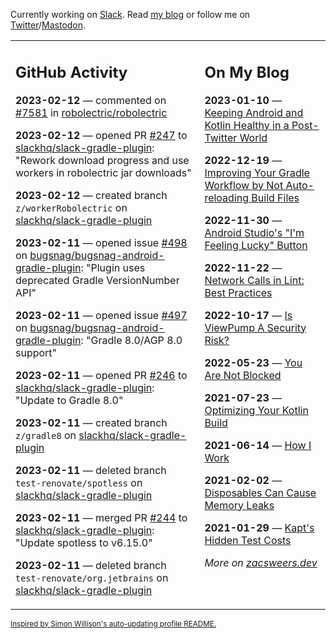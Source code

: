 Currently working on [Slack](https://slack.com/). Read [my blog](https://zacsweers.dev/) or follow me on [Twitter](https://twitter.com/ZacSweers)/[Mastodon](https://hachyderm.io/@ZacSweers).

<table><tr><td valign="top" width="60%">

## GitHub Activity
<!-- githubActivity starts -->
**2023-02-12** — commented on [#7581](https://github.com/robolectric/robolectric/issues/7581#issuecomment-1426966239) in [robolectric/robolectric](https://github.com/robolectric/robolectric)

**2023-02-12** — opened PR [#247](https://github.com/slackhq/slack-gradle-plugin/pull/247) to [slackhq/slack-gradle-plugin](https://github.com/slackhq/slack-gradle-plugin): "Rework download progress and use workers in robolectric jar downloads"

**2023-02-12** — created branch `z/workerRobolectric` on [slackhq/slack-gradle-plugin](https://github.com/slackhq/slack-gradle-plugin)

**2023-02-11** — opened issue [#498](https://github.com/bugsnag/bugsnag-android-gradle-plugin/issues/498) on [bugsnag/bugsnag-android-gradle-plugin](https://github.com/bugsnag/bugsnag-android-gradle-plugin): "Plugin uses deprecated Gradle VersionNumber API"

**2023-02-11** — opened issue [#497](https://github.com/bugsnag/bugsnag-android-gradle-plugin/issues/497) on [bugsnag/bugsnag-android-gradle-plugin](https://github.com/bugsnag/bugsnag-android-gradle-plugin): "Gradle 8.0/AGP 8.0 support"

**2023-02-11** — opened PR [#246](https://github.com/slackhq/slack-gradle-plugin/pull/246) to [slackhq/slack-gradle-plugin](https://github.com/slackhq/slack-gradle-plugin): "Update to Gradle 8.0"

**2023-02-11** — created branch `z/gradle8` on [slackhq/slack-gradle-plugin](https://github.com/slackhq/slack-gradle-plugin)

**2023-02-11** — deleted branch `test-renovate/spotless` on [slackhq/slack-gradle-plugin](https://github.com/slackhq/slack-gradle-plugin)

**2023-02-11** — merged PR [#244](https://github.com/slackhq/slack-gradle-plugin/pull/244) to [slackhq/slack-gradle-plugin](https://github.com/slackhq/slack-gradle-plugin): "Update spotless to v6.15.0"

**2023-02-11** — deleted branch `test-renovate/org.jetbrains` on [slackhq/slack-gradle-plugin](https://github.com/slackhq/slack-gradle-plugin)
<!-- githubActivity ends -->
</td><td valign="top" width="40%">

## On My Blog
<!-- blog starts -->
**2023-01-10** — [Keeping Android and Kotlin Healthy in a Post-Twitter World](https://www.zacsweers.dev/keeping-android-healthy/)

**2022-12-19** — [Improving Your Gradle Workflow by Not Auto-reloading Build Files](https://www.zacsweers.dev/improving-your-workflow-by-not-auto-reloading-build-files/)

**2022-11-30** — [Android Studio's "I'm Feeling Lucky" Button](https://www.zacsweers.dev/android-studios-im-feeling-lucky-button/)

**2022-11-22** — [Network Calls in Lint: Best Practices](https://www.zacsweers.dev/network-calls-in-lint-best-practices/)

**2022-10-17** — [Is ViewPump A Security Risk?](https://www.zacsweers.dev/is-viewpump-a-security-risk/)

**2022-05-23** — [You Are Not Blocked](https://www.zacsweers.dev/you-are-not-blocked/)

**2021-07-23** — [Optimizing Your Kotlin Build](https://www.zacsweers.dev/optimizing-your-kotlin-build/)

**2021-06-14** — [How I Work](https://www.zacsweers.dev/how-i-work/)

**2021-02-02** — [Disposables Can Cause Memory Leaks](https://www.zacsweers.dev/disposables-can-cause-memory-leaks/)

**2021-01-29** — [Kapt's Hidden Test Costs](https://www.zacsweers.dev/kapts-hidden-test-costs/)
<!-- blog ends -->
_More on [zacsweers.dev](https://zacsweers.dev/)_
</td></tr></table>

<sub><a href="https://simonwillison.net/2020/Jul/10/self-updating-profile-readme/">Inspired by Simon Willison's auto-updating profile README.</a></sub>
